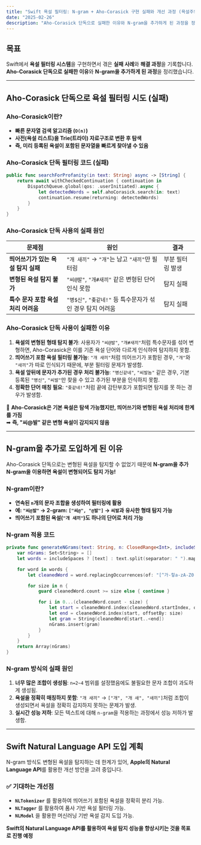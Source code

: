 ```yaml
---
title: "Swift 욕설 필터링: N-gram + Aho-Corasick 구현 실패와 개선 과정 (욕설주의)"
date: "2025-02-26"
description: "Aho-Corasick 단독으로 실패한 이유와 N-gram을 추가하게 된 과정을 정리했습니다."
---
```

## 목표
Swift에서 **욕설 필터링 시스템**을 구현하면서 겪은 **실패 사례**와 **해결 과정**을 기록합니다.  
**Aho-Corasick 단독으로 실패한 이유**와 **N-gram을 추가하게 된 과정**을 정리했습니다.

---

## Aho-Corasick 단독으로 욕설 필터링 시도 (실패)

### Aho-Corasick이란?
- **빠른 문자열 검색 알고리즘 (`O(n)`)**
- **사전(욕설 리스트)을 Trie(트라이) 자료구조로 변환 후 탐색**
- **즉, 미리 등록된 욕설이 포함된 문자열을 빠르게 찾아낼 수 있음**

### Aho-Corasick 단독 필터링 코드 (실패)
```swift
public func searchForProfanity(in text: String) async -> [String] {
    return await withCheckedContinuation { continuation in
        DispatchQueue.global(qos: .userInitiated).async {
            let detectedWords = self.ahoCorasick.search(in: text)
            continuation.resume(returning: detectedWords)
        }
    }
}
```

### Aho-Corasick 단독 사용의 실패 원인
| 문제점 | 원인 | 결과 |
|------|------|------|
| **띄어쓰기가 있는 욕설 탐지 실패** | `"개 새끼"` → `"개"`는 남고 `"새끼"`만 필터링 | 부분 필터링 발생 |
| **변형된 욕설 탐지 불가** | `"씨@발"`, `"개#새끼"` 같은 변형된 단어 인식 못함 | 탐지 실패 |
| **특수 문자 포함 욕설 처리 어려움** | `"병$신"`, `"좆같네!"` 등 특수문자가 섞인 경우 탐지 어려움 | 탐지 실패 |

### Aho-Corasick 단독 사용이 실패한 이유
1. **욕설의 변형된 형태 탐지 불가**: 사용자가 `"씨@발"`, `"개#새끼"`처럼 특수문자를 섞어 변형하면, Aho-Corasick은 이를 기존 욕설 단어와 다르게 인식하여 탐지하지 못함.
2. **띄어쓰기 포함 욕설 필터링 불가능**: `"개 새끼"`처럼 띄어쓰기가 포함된 경우, `"개"`와 `"새끼"`가 따로 인식되기 때문에, 부분 필터링 문제가 발생함.
3. **욕설 앞뒤에 문자가 추가된 경우 처리 불가능**: `"병신같네"`, `"씨발놈"` 같은 경우, 기본 등록된 `"병신"`, `"씨발"`만 찾을 수 있고 추가된 부분을 인식하지 못함.
4. **정확한 단어 매칭 필요**: `"좆같네!"`처럼 끝에 감탄부호가 포함되면 탐지를 못 하는 경우가 발생함.

🚀 **Aho-Corasick은 기본 욕설은 탐색 가능했지만, 띄어쓰기와 변형된 욕설 처리에 한계를 가짐**  
➡ **즉, "씨@발" 같은 변형 욕설이 감지되지 않음**  

---

## N-gram을 추가로 도입하게 된 이유

Aho-Corasick 단독으로는 변형된 욕설을 탐지할 수 없었기 때문에 **N-gram을 추가**  
**N-gram을 이용하면 욕설이 변형되어도 탐지 가능!**

### N-gram이란?
- **연속된 `n`개의 문자 조합을 생성하여 필터링에 활용**
- **예: `"씨@발"` → 2-gram: `["씨@", "@발"]` → `씨발`과 유사한 형태 탐지 가능**
- **띄어쓰기 포함된 욕설(`"개 새끼"`)도 하나의 단어로 처리 가능**

### N-gram 적용 코드
```swift
private func generateNGrams(text: String, n: ClosedRange<Int>, includeSpaces: Bool = false) -> [String] {
    var nGrams: Set<String> = []
    let words = includeSpaces ? [text] : text.split(separator: " ").map { String($0) } // 띄어쓰기 포함 가능

    for word in words {
        let cleanedWord = word.replacingOccurrences(of: "[^가-힣a-zA-Z0-9\\s]", with: "", options: .regularExpression)

        for size in n {
            guard cleanedWord.count >= size else { continue }

            for i in 0...(cleanedWord.count - size) {
                let start = cleanedWord.index(cleanedWord.startIndex, offsetBy: i)
                let end = cleanedWord.index(start, offsetBy: size)
                let gram = String(cleanedWord[start..<end])
                nGrams.insert(gram)
            }
        }
    }
    return Array(nGrams)
}
```

### N-gram 방식의 실패 원인
1. **너무 많은 조합이 생성됨**: `n=2~4` 범위를 설정했음에도 불필요한 문자 조합이 과도하게 생성됨.
2. **욕설을 정확히 매칭하지 못함**: `"개 새끼"` → `["개", "개 새", "새끼"]`처럼 조합이 생성되면서 욕설을 정확히 감지하지 못하는 문제가 발생.
3. **실시간 성능 저하**: 모든 텍스트에 대해 `n-gram`을 적용하는 과정에서 성능 저하가 발생함.

---

## Swift Natural Language API 도입 계획
N-gram 방식도 변형된 욕설을 탐지하는 데 한계가 있어, **Apple의 Natural Language API**를 활용한 개선 방안을 고려 중입니다.

### ✅ 기대하는 개선점
- **`NLTokenizer`** 를 활용하여 띄어쓰기 포함된 욕설을 정확히 분리 가능.
- **`NLTagger`** 를 활용하여 품사 기반 욕설 필터링 가능.
- **`NLModel`** 을 활용한 머신러닝 기반 욕설 감지 도입 가능.

**Swift의 Natural Language API를 활용하여 욕설 탐지 성능을 향상시키는 것을 목표로 진행 예정**

